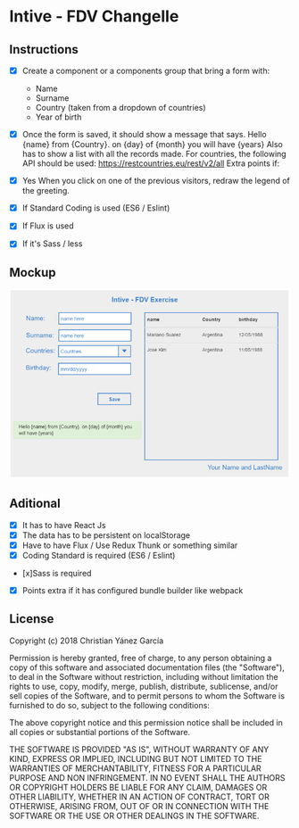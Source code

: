 # Intive - FDV Changelle
## Instructions
- [x] Create a component or a components group that bring a form with:
    - Name
    - Surname
    - Country (taken from a dropdown of countries)
    - Year of birth

- [x] Once the form is saved, it should show a message that says.
Hello {name} from {Country}. on {day} of {month} you will have {years}
Also has to show a list with all the records made.
For countries, the following API should be used:
https://restcountries.eu/rest/v2/all
Extra points if:
- [x] Yes When you click on one of the previous visitors, redraw the legend of the greeting.
- [x] If Standard Coding is used (ES6 / Eslint)
- [x] If Flux is used
- [x] If it's Sass / less

## Mockup
 ![Mockup](https://github.com/zergote/intive-exercise/blob/master/docs/pasted%20image%200.png "Mockup")
## Aditional
- [x] It has to have React Js
- [x] The data has to be persistent on localStorage
- [x] Have to have Flux / Use Redux Thunk or something similar
- [x] Coding Standard is required (ES6 / Eslint)
- [x]Sass is required
- [x] Points extra if it has configured bundle builder like webpack

## License
Copyright (c) 2018 Christian Yánez García

Permission is hereby granted, free of charge, to any person obtaining a copy of this software and associated documentation files (the "Software"), to deal in the Software without restriction, including without limitation the rights to use, copy, modify, merge, publish, distribute, sublicense, and/or sell copies of the Software, and to permit persons to whom the Software is furnished to do so, subject to the following conditions:

The above copyright notice and this permission notice shall be included in all copies or substantial portions of the Software.

THE SOFTWARE IS PROVIDED "AS IS", WITHOUT WARRANTY OF ANY KIND, EXPRESS OR IMPLIED, INCLUDING BUT NOT LIMITED TO THE WARRANTIES OF MERCHANTABILITY, FITNESS FOR A PARTICULAR PURPOSE AND NON INFRINGEMENT. IN NO EVENT SHALL THE AUTHORS OR COPYRIGHT HOLDERS BE LIABLE FOR ANY CLAIM, DAMAGES OR OTHER LIABILITY, WHETHER IN AN ACTION OF CONTRACT, TORT OR OTHERWISE, ARISING FROM, OUT OF OR IN CONNECTION WITH THE SOFTWARE OR THE USE OR OTHER DEALINGS IN THE SOFTWARE.


